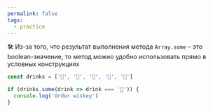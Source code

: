 ```yaml
---
permalink: false
tags:
  - practice
---
```

🛠 Из-за того, что результат выполнения метода `Array.some` – это boolean-значение, то метод можно удобно использовать прямо в условных конструкциях

```js
const drinks = ['🍺', '🍺', '🥃', '🍺', '🍺']

if (drinks.some(drink => drink === '🥃')) {
  console.log('Order wiskey')
}
```
